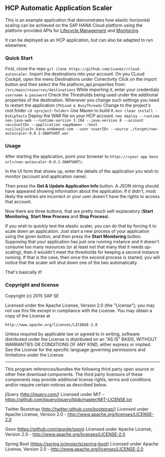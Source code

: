 ## HCP Automatic Application Scaler ##

This is an example application that demonstrates how elastic horizontal scaling can be achieved on the SAP HANA Cloud platform using the platform-provided APIs for [Lifecycle Management](https://api.hana.ondemand.com/lifecycle/v1/documentation) and [Monitoring](https://api.hana.ondemand.com/monitoring/v1/documentation).

It can be deployed as an HCP application, but can also be adapted to run elsewhere.

### Quick Start ###

First, clone the repo `git clone https://github.com/ivanmir/cloud-autoscaler`.
Import the destinations into your account. On you CLoud Cockpit, open the menu Destinations under Conectivity
Click on the import button and then select the file platform_api.properties from:
`/src/main/resources/destinations`
While importing it, enter your credentials
`username & password`
Check the Thresholds being used under the additional properties of the destination.
Whenever you change such settings you need to restart the application
`CPULoad & BusyThreads`
Change to the project's root folder
`cd <project-folder>`
Use Maven to build it.
`mvn clean install -DskipTests`
Deploy the WAR file on your HCP account.
`neo deploy --runtime neo-java-web --runtime-version 3.104 --java-version 8 --account <accountID> --application <appName> --host <us1|us2|us3>.hana.ondemand.com --user <userID> --source ./target/neo-autoscaler-0.0.1-SNAPSHOT.war`


### Usage ###

After starting the application, point your browser to `https://<your app base url>/neo-autoscaler-0.0.1-SNAPSHOT/`.

In the UI form that shows up, enter the details of the application you wish to monitor (account and application name). 

Then press the **Get & Update Application Info** button. A JSON string should have appeared showing information about the application. If it didn't, most likely the entries are incorrect or your user doesn't have the rights to access that account.

Now there are three buttons, that are pretty much self-explanatory (**Start Monitoring**, **Start New Process** and **Stop Process**).

If you wish to quickly test the elastic scaler, you can do that by forcing it to scale down an application. Just start a new process of your application using the given button, and then press the **Start Monitoring** button. Supposing that your application has just one running instance and it doesn't consume too many resources (or at least not that many that it needs up-scaling), then it wouldn't meet the thresholds for keeping a second instance running. If that is the case, then once the second process is started, you will notice that the scaler will shut down one of the two automatically.

That's basically it!

### Copyright and license ###

Copyright (c) 2015 SAP SE

Licensed under the Apache License, Version 2.0 (the "License");
you may not use this file except in compliance with the License.
You may obtain a copy of the License at

    http://www.apache.org/licenses/LICENSE-2.0

Unless required by applicable law or agreed to in writing, software
distributed under the License is distributed on an "AS IS" BASIS,
WITHOUT WARRANTIES OR CONDITIONS OF ANY KIND, either express or implied.
See the License for the specific language governing permissions and
limitations under the License.

----------

This program references/bundles the following third party open source or other free download components. 
The third party licensors of these components may provide additional license rights, 
terms and conditions and/or require certain notices as described below. 

jQuery (http://jquery.com/)
Licensed under MIT - https://github.com/jquery/jquery/blob/master/MIT-LICENSE.txt

Twitter Bootstrap (http://twitter.github.com/bootstrap/)
Licensed under Apache License, Version 2.0 - http://www.apache.org/licenses/LICENSE-2.0

Gson (https://github.com/google/gson)
Licensed under Apache License, Version 2.0 - http://www.apache.org/licenses/LICENSE-2.0

Spring Boot (https://spring.io/projects/spring-boot)
Licensed under Apache License, Version 2.0 - http://www.apache.org/licenses/LICENSE-2.0


